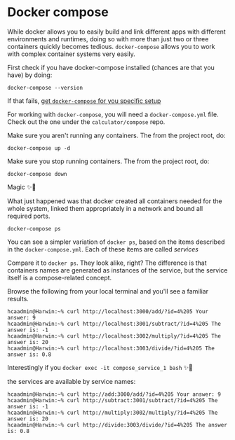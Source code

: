# Docker compose

While docker allows you to easily build and link different apps with different environments and runtimes, doing so with more than just two or three containers quickly becomes tedious. `docker-compose` allows you to work with complex container systems very easily.

First check if you have docker-compose installed (chances are that you have) by doing:

```
docker-compose --version
```

If that fails, [get `docker-compose` for you specific setup](https://docs.docker.com/compose/install/)

For working with `docker-compose`, you will need a `docker-compose.yml` file. Check out the one under the `calculator/compose` repo.

Make sure you aren't running any containers. The from the project root, do:

```
docker-compose up -d
```

Make sure you stop running containers. The from the project root, do:

```
docker-compose down
```

Magic ✨🐳

What just happened was that docker created all containers needed for the whole system, linked them appropriately in a network and bound all required ports.

```
docker-compose ps
```

You can see a simpler variation of `docker ps`, based on the items described in the `docker-compose.yml`. Each of these items are called _services_

Compare it to `docker ps`. They look alike, right? The difference is that containers names are generated as instances of the service, but the service itself is a compose-related concept.

Browse the following from your local terminal and you'll see a familiar results.
```
hcaadmin@Harwin:~% curl http://localhost:3000/add/?id=4%205 Your answer: 9 
hcaadmin@Harwin:~% curl http://localhost:3001/subtract/?id=4%205 The answer is: -1 
hcaadmin@Harwin:~% curl http://localhost:3002/multiply/?id=4%205 The answer is: 20 
hcaadmin@Harwin:~% curl http://localhost:3003/divide/?id=4%205 The answer is: 0.8
```

Interestingly if you  `docker exec -it compose_service_1 bash`  ✨🐳

the services are available by service names:

```
hcaadmin@Harwin:~% curl http://add:3000/add/?id=4%205 Your answer: 9 
hcaadmin@Harwin:~% curl http://subtract:3001/subtract/?id=4%205 The answer is: -1 
hcaadmin@Harwin:~% curl http://multiply:3002/multiply/?id=4%205 The answer is: 20 
hcaadmin@Harwin:~% curl http://divide:3003/divide/?id=4%205 The answer is: 0.8
```